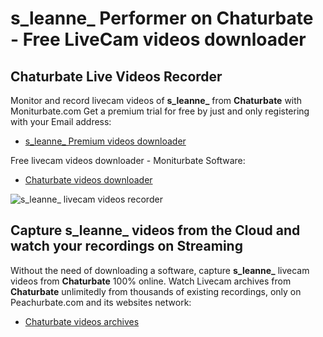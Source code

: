 # s_leanne_ Performer on Chaturbate - Free LiveCam videos downloader

## Chaturbate Live Videos Recorder

Monitor and record livecam videos of **s_leanne_** from **Chaturbate** with Moniturbate.com
Get a premium trial for free by just and only registering with your Email address:
* [s_leanne_ Premium videos downloader](https://moniturbate.com/request-demo-licence-key.html)

Free livecam videos downloader - Moniturbate Software:
* [Chaturbate videos downloader](https://moniturbate.com/moniturbate-download-software.html)

![s_leanne_ livecam videos recorder](https://peachurnet.com/templates/moniturbate-software.png)


## Capture s_leanne_ videos from the Cloud and watch your recordings on Streaming

Without the need of downloading a software, capture **s_leanne_** livecam videos from **Chaturbate** 100% online.
Watch Livecam archives from **Chaturbate** unlimitedly from thousands of existing recordings, only on Peachurbate.com and its websites network:
* [Chaturbate videos archives](https://peachurnet.com/)
